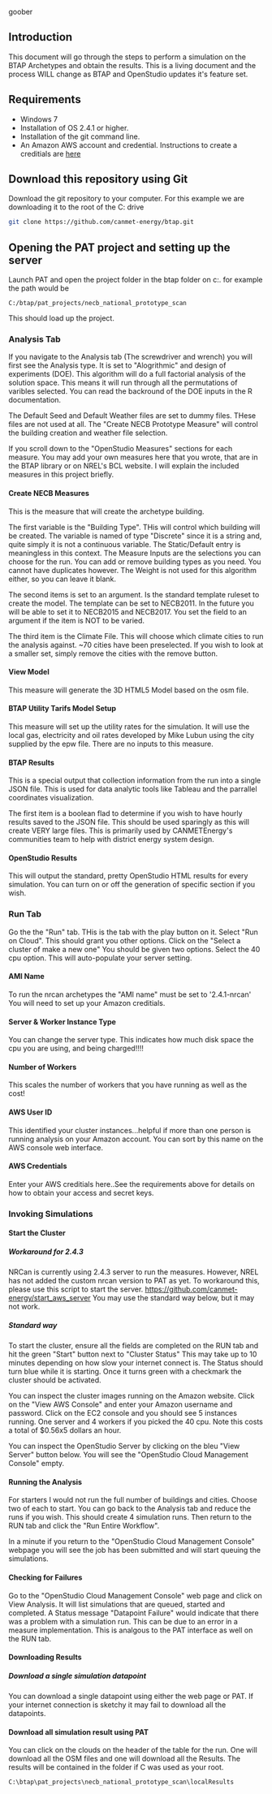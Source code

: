goober

## Introduction
This document will go through the steps to perform a simulation on the BTAP Archetypes and obtain the results. This is a living document and the process WILL change as BTAP and OpenStudio updates it's feature set. 

## Requirements
* Windows 7 
* Installation of OS 2.4.1 or higher. 
* Installation of the git command line. 
* An Amazon AWS account and credential. Instructions to create a creditials are [here](https://docs.aws.amazon.com/cli/latest/userguide/cli-chap-getting-started.html)

## Download this repository using Git
Download the git repository to your computer. For this example we are downloading it to the root of the C: drive
```bash
git clone https://github.com/canmet-energy/btap.git
```

## Opening the PAT project and setting up the server
Launch PAT and open the project folder in the btap folder on c:. for example the path would be 
```
C:/btap/pat_projects/necb_national_prototype_scan
```
This should load up the project. 

### Analysis Tab
If you navigate to the Analysis tab (The screwdriver and wrench) you will first see the Analysis type. It is set to "Alogrithmic" and design of experiments (DOE). This algorithm will do a full factorial analysis of the solution space. This means it will run through all the permutations of varibles selected. You can read the backround of the DOE inputs in the R documentation. 

The Default Seed and Default Weather files are set to dummy files. THese files are not used at all. The "Create NECB Prototype Measure" will control the building creation and weather file selection. 

If you scroll down to the "OpenStudio Measures" sections for each measure. You may add your own measures here that you wrote, that are in the BTAP library or on NREL's BCL website.  I will explain the included measures in this project briefly. 
#### Create NECB Measures
This is the measure that will create the archetype building. 

The first variable is the "Building Type". THis will control which building will be created.  The variable is named of type "Discrete" since it is a string and, quite simply it is not a continuous variable. The Static/Default entry is meaningless in this context. The Measure Inputs are the selections you can choose for the run. You can add or remove building types as you need. You cannot have duplicates however.  The Weight is not used for this algorithm either, so you can leave it blank. 

The second items is set to an argument. Is the standard template ruleset to create the model. The template can be set to NECB2011. In the future you will be able to set it to NECB2015 and NECB2017.  You set the field to an argument if the item is NOT to be varied.

The third item is the Climate File. This will choose which climate cities to run the analysis against. ~70 cities have been preselected. If you wish to look at a smaller set, simply remove the cities with the remove button.

#### View Model
This measure will generate the 3D HTML5 Model based on the osm file. 

#### BTAP Utility Tarifs Model Setup
This measure will set up the utility rates for the simulation. It will use the local gas, electricity and oil rates developed by Mike Lubun using the city supplied by the epw file. There are no inputs to this measure. 

#### BTAP Results
This is a special output that collection information from the run into a single JSON file. This is used for data analytic tools like Tableau and the parrallel coordinates visualization.

The first item is a boolean flad to determine if you wish to have hourly results saved to the JSON file. This should be used sparingly as this will create VERY large files.  This is primarily used by CANMETEnergy's communities team to help with district energy system design.

#### OpenStudio Results
This will output the standard, pretty OpenStudio HTML results for every simulation. You can turn on or off the generation of specific section if you wish.  

### Run Tab
Go the the "Run" tab. THis is the tab with the play button on it.  Select "Run on Cloud". This should grant you other options. Click on the "Select a cluster of make a new one"  You should be given two options. Select the 40 cpu option.  This will auto-populate your server setting. 

#### AMI Name
To run the nrcan archetypes the "AMI name" must be set to '2.4.1-nrcan' You will need to set up your Amazon creditials. 
#### Server & Worker Instance Type
You can change the server type. This indicates how much disk space the cpu you are using, and being charged!!!!

#### Number of Workers
This scales the number of workers that you have running as well as the cost!

#### AWS User ID
This identified your cluster instances...helpful if more than one person is running analysis on your Amazon account.  You can sort by this name on the AWS console web interface. 

#### AWS Credentials
Enter your AWS creditials here..See the requirements above for details on how to obtain your access and secret keys.

### Invoking Simulations

#### Start the Cluster

##### Workaround for 2.4.3
NRCan is currently using 2.4.3 server to run the measures.  However, NREL has not added the custom nrcan version to PAT as yet. To workaround this, please use this script to start the server. https://github.com/canmet-energy/start_aws_server You may use the standard way below, but it may not work. 

##### Standard way
To start the cluster, ensure all the fields are completed on the RUN tab and hit the green "Start" button next to "Cluster Status" This may take up to 10 minutes depending on how slow your internet connect is. The Status should turn blue while it is starting.  Once it turns green with a checkmark the cluster should be activated. 

You can inspect the cluster images running on the Amazon website.  Click on the "View AWS Console" and enter your Amazon username and password. Click on the EC2 console and you should see 5 instances running. One server and 4 workers if you picked the 40 cpu. Note this costs a total of $0.56x5 dollars an hour. 

You can inspect the OpenStudio Server by clicking on the bleu  "View Server" button below. You will see the "OpenStudio Cloud Management Console" empty. 

#### Running the Analysis
For starters I would not run the full number of buildings and cities. Choose two of each to start. You can go back to the Analysis tab and reduce the runs if you wish. This should create 4 simulation runs. Then return to the RUN tab and click the "Run Entire Workflow". 

In a minute if you return to the "OpenStudio Cloud Management Console" webpage you will see the job has been submitted and will start queuing the simulations. 

#### Checking for Failures
Go to the "OpenStudio Cloud Management Console" web page and click on View Analysis. It will list simulations that are queued, started and completed. A Status message "Datapoint Failure" would indicate that there was a problem with a simulation run. This can be due to an error in a measure implementation. This is analgous to the PAT interface as well on the RUN tab. 

#### Downloading Results
##### Download a single simulation datapoint
You can download a single datapoint using either the web page or PAT. If your internet connection is sketchy it may fail to download all the datapoints. 

#### Download all simulation result using PAT
You can click on the clouds on the header of the table for the run. One will download all the OSM files and one will download all the Results.  The results will be contained in the folder if C was used as your root. 
```
C:\btap\pat_projects\necb_national_prototype_scan\localResults
```
